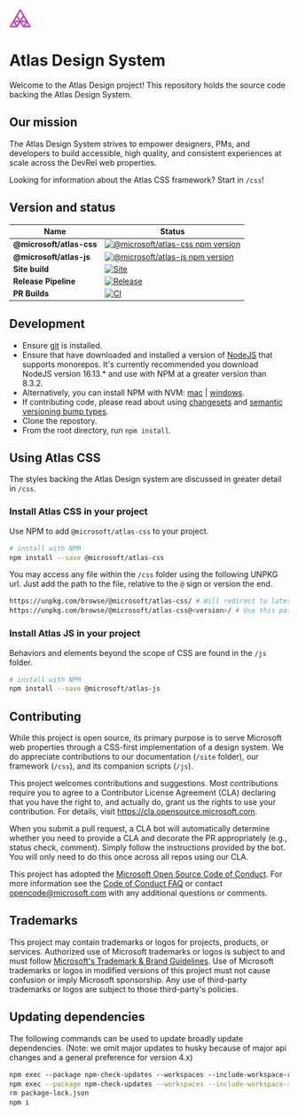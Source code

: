 ![Atlas Logo](./atlas-light.png)

# Atlas Design System

Welcome to the Atlas Design project! This repository holds the source code backing the Atlas Design System.

## Our mission

The Atlas Design System strives to empower designers, PMs, and developers to build accessible, high quality, and consistent experiences at scale across the DevRel web properties.

Looking for information about the Atlas CSS framework? Start in `/css`!

## Version and status

| Name                     | Status                                                                                                                                                                                                  |
| ------------------------ | ------------------------------------------------------------------------------------------------------------------------------------------------------------------------------------------------------- |
| **@microsoft/atlas-css** | [![@microsoft/atlas-css npm version](https://badge.fury.io/js/%40microsoft%2Fatlas-css.svg)](https://badge.fury.io/js/%40microsoft%2Fatlas-css)                                                         |
| **@microsoft/atlas-js**  | [![@microsoft/atlas-js npm version](https://badge.fury.io/js/%40microsoft%2Fatlas-js.svg)](https://badge.fury.io/js/%40microsoft%2Fatlas-js)                                                            |
| **Site build**           | [![Site](https://dev.azure.com/ceapex/Engineering/_apis/build/status/microsoft.atlas-design?branchName=main)](https://dev.azure.com/ceapex/Engineering/_build/latest?definitionId=3602&branchName=main) |
| **Release Pipeline**     | [![Release](https://github.com/microsoft/atlas-design/actions/workflows/release.yml/badge.svg)](https://github.com/microsoft/atlas-design/actions/workflows/release.yml)                                |
| **PR Builds**            | [![CI](https://github.com/microsoft/atlas-design/actions/workflows/main.yml/badge.svg?event=push)](https://github.com/microsoft/atlas-design/actions/workflows/main.yml)                                |

## Development

- Ensure [git](https://git-scm.com/) is installed.
- Ensure that have downloaded and installed a version of [NodeJS](https://nodejs.org/en/download/releases/) that supports monorepos. It's currently recommended you download NodeJS version 16.13.\* and use with NPM at a greater version than 8.3.2.
- Alternatively, you can install NPM with NVM: [mac](https://github.com/nvm-sh/nvm) | [windows](https://github.com/coreybutler/nvm-windows).
- If contributing code, please read about using [changesets](https://github.com/atlassian/changesets) and [semantic versioning bump types](https://semver.org/).
- Clone the repostory.
- From the root directory, run `npm install`.

## Using Atlas CSS

The styles backing the Atlas Design system are discussed in greater detail in `/css`.

### Install Atlas CSS in your project

Use NPM to add `@microsoft/atlas-css` to your project.

```sh
# install with NPM
npm install --save @microsoft/atlas-css
```

You may access any file within the `/css` folder using the following UNPKG url. Just add the path to the file, relative to the `@` sign or version the end.

```sh
https://unpkg.com/browse/@microsoft/atlas-css/ # Will redirect to latest version
https://unpkg.com/browse/@microsoft/atlas-css@<version>/ # Use this pattern on your page
```

### Install Atlas JS in your project

Behaviors and elements beyond the scope of CSS are found in the `/js` folder.

```sh
# install with NPM
npm install --save @microsoft/atlas-js
```

## Contributing

While this project is open source, its primary purpose is to serve Microsoft web properties through a CSS-first implementation of a design system. We do appreciate contributions to our documentation (`/site` folder), our framework (`/css`), and its companion scripts (`/js`).

This project welcomes contributions and suggestions. Most contributions require you to agree to a
Contributor License Agreement (CLA) declaring that you have the right to, and actually do, grant us
the rights to use your contribution. For details, visit https://cla.opensource.microsoft.com.

When you submit a pull request, a CLA bot will automatically determine whether you need to provide
a CLA and decorate the PR appropriately (e.g., status check, comment). Simply follow the instructions
provided by the bot. You will only need to do this once across all repos using our CLA.

This project has adopted the [Microsoft Open Source Code of Conduct](https://opensource.microsoft.com/codeofconduct/).
For more information see the [Code of Conduct FAQ](https://opensource.microsoft.com/codeofconduct/faq/) or
contact [opencode@microsoft.com](mailto:opencode@microsoft.com) with any additional questions or comments.

## Trademarks

This project may contain trademarks or logos for projects, products, or services. Authorized use of Microsoft
trademarks or logos is subject to and must follow
[Microsoft's Trademark & Brand Guidelines](https://www.microsoft.com/en-us/legal/intellectualproperty/trademarks/usage/general).
Use of Microsoft trademarks or logos in modified versions of this project must not cause confusion or imply Microsoft sponsorship.
Any use of third-party trademarks or logos are subject to those third-party's policies.

## Updating dependencies

The following commands can be used to update broadly update dependencies. (Note: we omit major updates to husky because of major api changes and a general preference for version 4.x)

```sh
npm exec --package npm-check-updates --workspaces --include-workspace-root -- npm-check-updates --upgrade --reject husky
npm exec --package npm-check-updates --workspaces --include-workspace-root -- npm-check-updates --upgrade --target minor
rm package-lock.json
npm i
```
